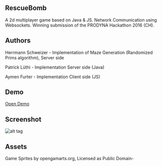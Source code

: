 ## RescueBomb
A 2d multiplayer game based on Java & JS. Network Communication using Websockets. Winning submission of the PRODYNA Hackathon 2016 (CH).

## Authors
Herrmann Schweizer - Implementation of Maze Generation (Randomized Prims algorithm), Server side 

Patrick Lüthi - Implementation Server side (Java)

Aymen Furter - Implementation Client side (JS)

## Demo
[Open Demo](http://rescuebomb.aymenfurter.ch)

## Screenshot
![alt tag](http://i.imgur.com/ea0Igd0.png)

## Assets
Game Sprites by opengamarts.org, Licensed as Public Domain-
